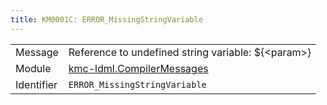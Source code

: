 ```yaml
---
title: KM0001C: ERROR_MissingStringVariable
---
```


|            |           |
|------------|---------- |
| Message    | Reference to undefined string variable: $\{&lt;param&gt;\} |
| Module     | [kmc-ldml.CompilerMessages](kmc-ldml.compilermessages) |
| Identifier | `ERROR_MissingStringVariable` |


